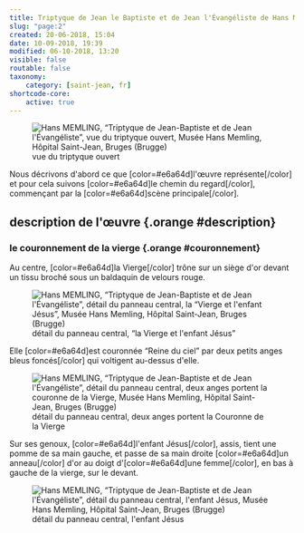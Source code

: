 ```yaml
---
title: Triptyque de Jean le Baptiste et de Jean l'Évangéliste de Hans Memling
slug: "page:2"
created: 20-06-2018, 15:04
date: 10-09-2018, 19:39
modified: 06-10-2018, 13:20
visible: false
routable: false
taxonomy:
    category: [saint-jean, fr]
shortcode-core:
    active: true
---
```

<figure><picture>
<source
sizes="(max-width: 767px) 98vw, (min-width: 959px) 50vw, 86vw"
srcset="
/user/sites/docs/pages/01.home/06.bruges/01.hopital-saint-jean/01.saint-jean/02.saint-jean_2/saint-jean_4-280.webp 280w,
/user/sites/docs/pages/01.home/06.bruges/01.hopital-saint-jean/01.saint-jean/02.saint-jean_2/saint-jean_4-380.webp 380w,
/user/sites/docs/pages/01.home/06.bruges/01.hopital-saint-jean/01.saint-jean/02.saint-jean_2/saint-jean_4-480.webp 480w,
/user/sites/docs/pages/01.home/06.bruges/01.hopital-saint-jean/01.saint-jean/02.saint-jean_2/saint-jean_4-640.webp 640w,
/user/sites/docs/pages/01.home/06.bruges/01.hopital-saint-jean/01.saint-jean/02.saint-jean_2/saint-jean_4-840.webp 840w,
/user/sites/docs/pages/01.home/06.bruges/01.hopital-saint-jean/01.saint-jean/02.saint-jean_2/saint-jean_4-1280.webp 1280w,
/user/sites/docs/pages/01.home/06.bruges/01.hopital-saint-jean/01.saint-jean/02.saint-jean_2/saint-jean_4-1600.webp 1600w,
/user/sites/docs/pages/01.home/06.bruges/01.hopital-saint-jean/01.saint-jean/02.saint-jean_2/saint-jean_4-1920.webp 1920w"
type="image/webp" />
<img
src="/user/sites/docs/pages/01.home/06.bruges/01.hopital-saint-jean/01.saint-jean/02.saint-jean_2/saint-jean_4-640.jpg" title="Hans MEMLING, “Triptyque de Jean-Baptiste et de Jean l'Évangéliste”, vue du triptyque ouvert, Musée Hans Memling, Hôpital Saint-Jean, Bruges (Brugge)" alt="Hans MEMLING, “Triptyque de Jean-Baptiste et de Jean l'Évangéliste”, vue du triptyque ouvert, Musée Hans Memling, Hôpital Saint-Jean, Bruges (Brugge)" class="class-70-img"
sizes="(max-width: 767px) 98vw, (min-width: 959px) 50vw, 86vw"
srcset="
/user/sites/docs/pages/01.home/06.bruges/01.hopital-saint-jean/01.saint-jean/02.saint-jean_2/saint-jean_4-280.jpg 280w,
/user/sites/docs/pages/01.home/06.bruges/01.hopital-saint-jean/01.saint-jean/02.saint-jean_2/saint-jean_4-380.jpg 380w,
/user/sites/docs/pages/01.home/06.bruges/01.hopital-saint-jean/01.saint-jean/02.saint-jean_2/saint-jean_4-480.jpg 480w,
/user/sites/docs/pages/01.home/06.bruges/01.hopital-saint-jean/01.saint-jean/02.saint-jean_2/saint-jean_4-640.jpg 640w,
/user/sites/docs/pages/01.home/06.bruges/01.hopital-saint-jean/01.saint-jean/02.saint-jean_2/saint-jean_4-840.jpg 840w,
/user/sites/docs/pages/01.home/06.bruges/01.hopital-saint-jean/01.saint-jean/02.saint-jean_2/saint-jean_4-1280.jpg 1280w,
/user/sites/docs/pages/01.home/06.bruges/01.hopital-saint-jean/01.saint-jean/02.saint-jean_2/saint-jean_4-1600.jpg 1600w,
/user/sites/docs/pages/01.home/06.bruges/01.hopital-saint-jean/01.saint-jean/02.saint-jean_2/saint-jean_4-1920.jpg 1920w">
</picture><figcaption>vue du triptyque ouvert</figcaption></figure>

Nous décrivons d'abord ce que [color=#e6a64d]l'œuvre représente[/color] et pour cela suivons [color=#e6a64d]le chemin du regard[/color], commençant par la [color=#e6a64d]scène principale[/color].

## description de l'œuvre {.orange #description}

### le couronnement de la vierge {.orange #couronnement}

Au centre, [color=#e6a64d]la Vierge[/color] trône sur un siège d'or devant un tissu broché sous un baldaquin de velours rouge.

<figure><picture>
<source
sizes="(max-width: 767px) 98vw, (min-width: 959px) 50vw, 86vw"
srcset="
/user/sites/docs/pages/01.home/06.bruges/01.hopital-saint-jean/01.saint-jean/02.saint-jean_2/vierge-280.webp 280w,
/user/sites/docs/pages/01.home/06.bruges/01.hopital-saint-jean/01.saint-jean/02.saint-jean_2/vierge-380.webp 380w,
/user/sites/docs/pages/01.home/06.bruges/01.hopital-saint-jean/01.saint-jean/02.saint-jean_2/vierge-480.webp 480w,
/user/sites/docs/pages/01.home/06.bruges/01.hopital-saint-jean/01.saint-jean/02.saint-jean_2/vierge-640.webp 640w,
/user/sites/docs/pages/01.home/06.bruges/01.hopital-saint-jean/01.saint-jean/02.saint-jean_2/vierge-840.webp 840w,
/user/sites/docs/pages/01.home/06.bruges/01.hopital-saint-jean/01.saint-jean/02.saint-jean_2/vierge-1280.webp 1280w,
/user/sites/docs/pages/01.home/06.bruges/01.hopital-saint-jean/01.saint-jean/02.saint-jean_2/vierge-1600.webp 1600w,
/user/sites/docs/pages/01.home/06.bruges/01.hopital-saint-jean/01.saint-jean/02.saint-jean_2/vierge-1920.webp 1920w"
type="image/webp" />
<img
src="/user/sites/docs/pages/01.home/06.bruges/01.hopital-saint-jean/01.saint-jean/02.saint-jean_2/vierge-640.jpg" title="Hans MEMLING, “Triptyque de Jean-Baptiste et de Jean l'Évangéliste”, détail du panneau central, “la Vierge et l'enfant Jésus”, Musée Hans Memling, Hôpital Saint-Jean, Bruges (Brugge)" alt="Hans MEMLING, “Triptyque de Jean-Baptiste et de Jean l'Évangéliste”, détail du panneau central, la “Vierge et l'enfant Jésus”, Musée Hans Memling, Hôpital Saint-Jean, Bruges (Brugge)" class="class-40-img"
sizes="(max-width: 767px) 98vw, (min-width: 959px) 50vw, 86vw"
srcset="
/user/sites/docs/pages/01.home/06.bruges/01.hopital-saint-jean/01.saint-jean/02.saint-jean_2/vierge-280.jpg 280w,
/user/sites/docs/pages/01.home/06.bruges/01.hopital-saint-jean/01.saint-jean/02.saint-jean_2/vierge-380.jpg 380w,
/user/sites/docs/pages/01.home/06.bruges/01.hopital-saint-jean/01.saint-jean/02.saint-jean_2/vierge-480.jpg 480w,
/user/sites/docs/pages/01.home/06.bruges/01.hopital-saint-jean/01.saint-jean/02.saint-jean_2/vierge-640.jpg 640w,
/user/sites/docs/pages/01.home/06.bruges/01.hopital-saint-jean/01.saint-jean/02.saint-jean_2/vierge-840.jpg 840w,
/user/sites/docs/pages/01.home/06.bruges/01.hopital-saint-jean/01.saint-jean/02.saint-jean_2/vierge-1280.jpg 1280w,
/user/sites/docs/pages/01.home/06.bruges/01.hopital-saint-jean/01.saint-jean/02.saint-jean_2/vierge-1600.jpg 1600w,
/user/sites/docs/pages/01.home/06.bruges/01.hopital-saint-jean/01.saint-jean/02.saint-jean_2/vierge-1920.jpg 1920w">
</picture><figcaption>détail du panneau central, “la Vierge et l'enfant Jésus”</figcaption></figure>

Elle [color=#e6a64d]est couronnée “Reine du ciel” par deux petits anges bleus foncés[/color] qui voltigent au-dessus d'elle.

<figure><picture>
<source
sizes="(max-width: 767px) 98vw, (min-width: 959px) 50vw, 86vw"
srcset="
/user/sites/docs/pages/01.home/06.bruges/01.hopital-saint-jean/01.saint-jean/02.saint-jean_2/deux-anges-280.webp 280w,
/user/sites/docs/pages/01.home/06.bruges/01.hopital-saint-jean/01.saint-jean/02.saint-jean_2/deux-anges-380.webp 380w,
/user/sites/docs/pages/01.home/06.bruges/01.hopital-saint-jean/01.saint-jean/02.saint-jean_2/deux-anges-480.webp 480w,
/user/sites/docs/pages/01.home/06.bruges/01.hopital-saint-jean/01.saint-jean/02.saint-jean_2/deux-anges-640.webp 640w,
/user/sites/docs/pages/01.home/06.bruges/01.hopital-saint-jean/01.saint-jean/02.saint-jean_2/deux-anges-840.webp 840w,
/user/sites/docs/pages/01.home/06.bruges/01.hopital-saint-jean/01.saint-jean/02.saint-jean_2/deux-anges-1280.webp 1280w,
/user/sites/docs/pages/01.home/06.bruges/01.hopital-saint-jean/01.saint-jean/02.saint-jean_2/deux-anges-1600.webp 1600w,
/user/sites/docs/pages/01.home/06.bruges/01.hopital-saint-jean/01.saint-jean/02.saint-jean_2/deux-anges-1920.webp 1920w"
type="image/webp" />
<img
src="/user/sites/docs/pages/01.home/06.bruges/01.hopital-saint-jean/01.saint-jean/02.saint-jean_2/deux-anges-640.jpg" title="Hans MEMLING, “Triptyque de Jean-Baptiste et de Jean l'Évangéliste”, détail du panneau central, deux anges portent la couronne de la Vierge, Musée Hans Memling, Hôpital Saint-Jean, Bruges (Brugge)" alt="Hans MEMLING, “Triptyque de Jean-Baptiste et de Jean l'Évangéliste”, détail du panneau central, deux anges portent la couronne de la Vierge, Musée Hans Memling, Hôpital Saint-Jean, Bruges (Brugge)" class="class-70-img"
sizes="(max-width: 767px) 98vw, (min-width: 959px) 50vw, 86vw"
srcset="
/user/sites/docs/pages/01.home/06.bruges/01.hopital-saint-jean/01.saint-jean/02.saint-jean_2/deux-anges-280.jpg 280w,
/user/sites/docs/pages/01.home/06.bruges/01.hopital-saint-jean/01.saint-jean/02.saint-jean_2/deux-anges-380.jpg 380w,
/user/sites/docs/pages/01.home/06.bruges/01.hopital-saint-jean/01.saint-jean/02.saint-jean_2/deux-anges-480.jpg 480w,
/user/sites/docs/pages/01.home/06.bruges/01.hopital-saint-jean/01.saint-jean/02.saint-jean_2/deux-anges-640.jpg 640w,
/user/sites/docs/pages/01.home/06.bruges/01.hopital-saint-jean/01.saint-jean/02.saint-jean_2/deux-anges-840.jpg 840w,
/user/sites/docs/pages/01.home/06.bruges/01.hopital-saint-jean/01.saint-jean/02.saint-jean_2/deux-anges-1280.jpg 1280w,
/user/sites/docs/pages/01.home/06.bruges/01.hopital-saint-jean/01.saint-jean/02.saint-jean_2/deux-anges-1600.jpg 1600w,
/user/sites/docs/pages/01.home/06.bruges/01.hopital-saint-jean/01.saint-jean/02.saint-jean_2/deux-anges-1920.jpg 1920w">
</picture><figcaption>détail du panneau central, deux anges portent la Couronne de la Vierge</figcaption></figure>

Sur ses genoux, [color=#e6a64d]l'enfant Jésus[/color], assis, tient une pomme de sa main gauche, et passe de sa main droite [color=#e6a64d]un anneau[/color] d'or au doigt d'[color=#e6a64d]une femme[/color], en bas à gauche de la vierge, sur le devant.

<figure><picture>
<source
sizes="(max-width: 767px) 98vw, (min-width: 959px) 50vw, 86vw"
srcset="
/user/sites/docs/pages/01.home/06.bruges/01.hopital-saint-jean/01.saint-jean/02.saint-jean_2/enfant-jesus-280.webp 280w,
/user/sites/docs/pages/01.home/06.bruges/01.hopital-saint-jean/01.saint-jean/02.saint-jean_2/enfant-jesus-380.webp 380w,
/user/sites/docs/pages/01.home/06.bruges/01.hopital-saint-jean/01.saint-jean/02.saint-jean_2/enfant-jesus-480.webp 480w,
/user/sites/docs/pages/01.home/06.bruges/01.hopital-saint-jean/01.saint-jean/02.saint-jean_2/enfant-jesus-640.webp 640w,
/user/sites/docs/pages/01.home/06.bruges/01.hopital-saint-jean/01.saint-jean/02.saint-jean_2/enfant-jesus-840.webp 840w,
/user/sites/docs/pages/01.home/06.bruges/01.hopital-saint-jean/01.saint-jean/02.saint-jean_2/enfant-jesus-1280.webp 1280w,
/user/sites/docs/pages/01.home/06.bruges/01.hopital-saint-jean/01.saint-jean/02.saint-jean_2/enfant-jesus-1600.webp 1600w,
/user/sites/docs/pages/01.home/06.bruges/01.hopital-saint-jean/01.saint-jean/02.saint-jean_2/enfant-jesus-1920.webp 1920w"
type="image/webp" />
<img
src="/user/sites/docs/pages/01.home/06.bruges/01.hopital-saint-jean/01.saint-jean/02.saint-jean_2/enfant-jesus-640.jpg" title="Hans MEMLING, “Triptyque de Jean-Baptiste et de Jean l'Évangéliste”, détail du panneau central, l'enfant Jésus, Musée Hans Memling, Hôpital Saint-Jean, Bruges (Brugge)" alt="Hans MEMLING, “Triptyque de Jean-Baptiste et de Jean l'Évangéliste”, détail du panneau central, l'enfant Jésus, Musée Hans Memling, Hôpital Saint-Jean, Bruges (Brugge)" class="class-40-img"
sizes="(max-width: 767px) 98vw, (min-width: 959px) 50vw, 86vw"
srcset="
/user/sites/docs/pages/01.home/06.bruges/01.hopital-saint-jean/01.saint-jean/02.saint-jean_2/enfant-jesus-280.jpg 280w,
/user/sites/docs/pages/01.home/06.bruges/01.hopital-saint-jean/01.saint-jean/02.saint-jean_2/enfant-jesus-380.jpg 380w,
/user/sites/docs/pages/01.home/06.bruges/01.hopital-saint-jean/01.saint-jean/02.saint-jean_2/enfant-jesus-480.jpg 480w,
/user/sites/docs/pages/01.home/06.bruges/01.hopital-saint-jean/01.saint-jean/02.saint-jean_2/enfant-jesus-640.jpg 640w,
/user/sites/docs/pages/01.home/06.bruges/01.hopital-saint-jean/01.saint-jean/02.saint-jean_2/enfant-jesus-840.jpg 840w,
/user/sites/docs/pages/01.home/06.bruges/01.hopital-saint-jean/01.saint-jean/02.saint-jean_2/enfant-jesus-1280.jpg 1280w,
/user/sites/docs/pages/01.home/06.bruges/01.hopital-saint-jean/01.saint-jean/02.saint-jean_2/enfant-jesus-1600.jpg 1600w,
/user/sites/docs/pages/01.home/06.bruges/01.hopital-saint-jean/01.saint-jean/02.saint-jean_2/enfant-jesus-1920.jpg 1920w">
</picture><figcaption>détail du panneau central, l'enfant Jésus</figcaption></figure>